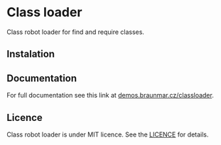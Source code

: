 Class loader
==============================
Class robot loader for find and require classes.

Instalation
-----------


Documentation
-------------
For full documentation see this link at [demos.braunmar.cz/classloader](http://demos.braunmar.cz/classloader).

Licence
-------
Class robot loader is under MIT licence. See the [LICENCE](https://github.com/braunmar/classloader/blob/master/LICENSE) for details.
